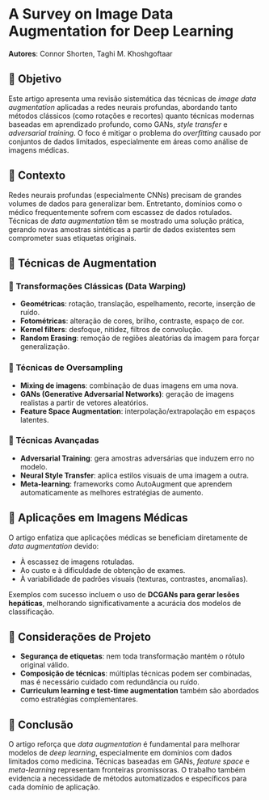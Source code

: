 # A Survey on Image Data Augmentation for Deep Learning

**Autores**: Connor Shorten, Taghi M. Khoshgoftaar

## 📌 Objetivo

Este artigo apresenta uma revisão sistemática das técnicas de *image data augmentation* aplicadas a redes neurais profundas, abordando tanto métodos clássicos (como rotações e recortes) quanto técnicas modernas baseadas em aprendizado profundo, como GANs, *style transfer* e *adversarial training*. O foco é mitigar o problema do *overfitting* causado por conjuntos de dados limitados, especialmente em áreas como análise de imagens médicas.

## 🧠 Contexto

Redes neurais profundas (especialmente CNNs) precisam de grandes volumes de dados para generalizar bem. Entretanto, domínios como o médico frequentemente sofrem com escassez de dados rotulados. Técnicas de *data augmentation* têm se mostrado uma solução prática, gerando novas amostras sintéticas a partir de dados existentes sem comprometer suas etiquetas originais.

## 🧰 Técnicas de Augmentation

### 🔹 Transformações Clássicas (Data Warping)
- **Geométricas**: rotação, translação, espelhamento, recorte, inserção de ruído.
- **Fotométricas**: alteração de cores, brilho, contraste, espaço de cor.
- **Kernel filters**: desfoque, nitidez, filtros de convolução.
- **Random Erasing**: remoção de regiões aleatórias da imagem para forçar generalização.

### 🔸 Técnicas de Oversampling
- **Mixing de imagens**: combinação de duas imagens em uma nova.
- **GANs (Generative Adversarial Networks)**: geração de imagens realistas a partir de vetores aleatórios.
- **Feature Space Augmentation**: interpolação/extrapolação em espaços latentes.

### 🧪 Técnicas Avançadas
- **Adversarial Training**: gera amostras adversárias que induzem erro no modelo.
- **Neural Style Transfer**: aplica estilos visuais de uma imagem a outra.
- **Meta-learning**: frameworks como AutoAugment que aprendem automaticamente as melhores estratégias de aumento.

## 🏥 Aplicações em Imagens Médicas

O artigo enfatiza que aplicações médicas se beneficiam diretamente de *data augmentation* devido:
- À escassez de imagens rotuladas.
- Ao custo e à dificuldade de obtenção de exames.
- À variabilidade de padrões visuais (texturas, contrastes, anomalias).

Exemplos com sucesso incluem o uso de **DCGANs para gerar lesões hepáticas**, melhorando significativamente a acurácia dos modelos de classificação.

## 🧭 Considerações de Projeto

- **Segurança de etiquetas**: nem toda transformação mantém o rótulo original válido.
- **Composição de técnicas**: múltiplas técnicas podem ser combinadas, mas é necessário cuidado com redundância ou ruído.
- **Curriculum learning e test-time augmentation** também são abordados como estratégias complementares.

## 🔬 Conclusão

O artigo reforça que *data augmentation* é fundamental para melhorar modelos de *deep learning*, especialmente em domínios com dados limitados como medicina. Técnicas baseadas em GANs, *feature space* e *meta-learning* representam fronteiras promissoras. O trabalho também evidencia a necessidade de métodos automatizados e específicos para cada domínio de aplicação.